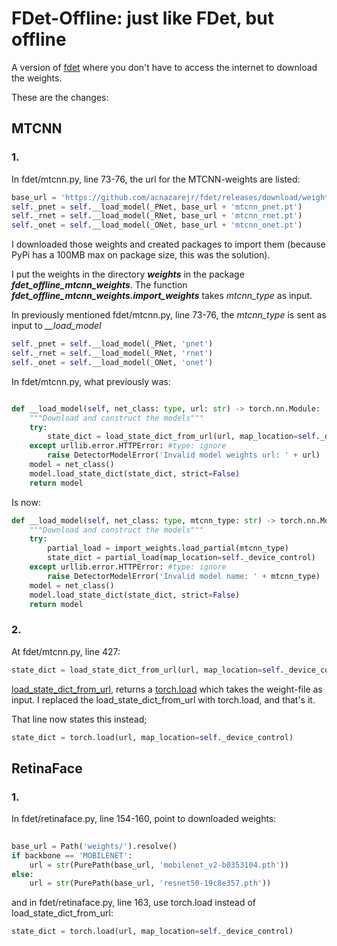 # FDet-Offline: just like FDet, but offline

A version of [fdet](https://github.com/acnazarejr/fdet)
where you don't have to access the internet to download the weights.

These are the changes:

## MTCNN
### 1.

In fdet/mtcnn.py, line 73-76, the url for the MTCNN-weights are listed:

```python
base_url = 'https://github.com/acnazarejr/fdet/releases/download/weights/'
self._pnet = self.__load_model(_PNet, base_url + 'mtcnn_pnet.pt')
self._rnet = self.__load_model(_RNet, base_url + 'mtcnn_rnet.pt')
self._onet = self.__load_model(_ONet, base_url + 'mtcnn_onet.pt')
```
I downloaded those weights and created packages to import them (because PyPi has a 100MB max on package size, this was the solution).

I put the weights in the directory ***weights*** in the package ***fdet_offline_mtcnn_weights***.
The function ***fdet_offline_mtcnn_weights.import_weights*** takes *mtcnn_type* as input.

In previously mentioned fdet/mtcnn.py, line 73-76, the *mtcnn_type* is sent as input to *__load_model*

```python
self._pnet = self.__load_model(_PNet, 'pnet')
self._rnet = self.__load_model(_RNet, 'rnet')
self._onet = self.__load_model(_ONet, 'onet')
```

In fdet/mtcnn.py, what previously was:

```python

def __load_model(self, net_class: type, url: str) -> torch.nn.Module:
    """Download and construct the models"""
    try:
        state_dict = load_state_dict_from_url(url, map_location=self._device_control)
    except urllib.error.HTTPError: #type: ignore
        raise DetectorModelError('Invalid model weights url: ' + url)
    model = net_class()
    model.load_state_dict(state_dict, strict=False)
    return model

```

Is now:


```python
def __load_model(self, net_class: type, mtcnn_type: str) -> torch.nn.Module:
    """Download and construct the models"""
    try:
        partial_load = import_weights.load_partial(mtcnn_type)
        state_dict = partial_load(map_location=self._device_control)
    except urllib.error.HTTPError: #type: ignore
        raise DetectorModelError('Invalid model name: ' + mtcnn_type)
    model = net_class()
    model.load_state_dict(state_dict, strict=False)
    return model
```


### 2.

At fdet/mtcnn.py, line 427:

```python
state_dict = load_state_dict_from_url(url, map_location=self._device_control)
```

[load_state_dict_from_url](https://pytorch.org/docs/stable/_modules/torch/hub.html#load_state_dict_from_url), returns a [torch.load](https://pytorch.org/docs/stable/generated/torch.load.html#torch.load) which takes the weight-file as input.
I replaced the load_state_dict_from_url with torch.load, and that's it. 

That line now states this instead;

```python
state_dict = torch.load(url, map_location=self._device_control)
```

## RetinaFace
### 1.

In fdet/retinaface.py, line 154-160, point to downloaded weights:

```python
        
base_url = Path('weights/').resolve() 
if backbone == 'MOBILENET':
    url = str(PurePath(base_url, 'mobilenet_v2-b0353104.pth')) 
else:
    url = str(PurePath(base_url, 'resnet50-19c8e357.pth'))
```

and in fdet/retinaface.py, line 163, use torch.load instead of load_state_dict_from_url:

```python
state_dict = torch.load(url, map_location=self._device_control)
```


